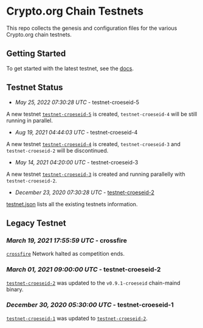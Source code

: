 # Crypto.org Chain Testnets

This repo collects the genesis and configuration files for the various Crypto.org chain
testnets.

## Getting Started

To get started with the latest testnet, see the
[docs](https://crypto.org/docs/getting-started/).

## Testnet Status

- _May 25, 2022 07:30:28 UTC_ - testnet-croeseid-5

A new testnet [`testnet-croeseid-5`](./testnet-croeseid-5) is created, `testnet-croeseid-4` will be still running in parallel.

- _Aug 19, 2021 04:44:03 UTC_ - testnet-croeseid-4

A new testnet [`testnet-croeseid-4`](./testnet-croeseid-4) is created, `testnet-croeseid-3` and `testnet-croeseid-2` will be discontinued.

- _May 14, 2021 04:20:00 UTC_ - testnet-croeseid-3

A new testnet [`testnet-croeseid-3`](./testnet-croeseid-3) is created and running parallelly with `testnet-croeseid-2`.

- _December 23, 2020 07:30:28 UTC_ - [testnet-croeseid-2](./testnet-croeseid-2)

[testnet.json](./testnet.json) lists all the existing testnets information.

## Legacy Testnet

### _March 19, 2021 17:55:59 UTC_ - crossfire

[`crossfire`](./crossfire) Network halted as competition ends.

### _March 01, 2021 09:00:00 UTC_ - testnet-croeseid-2

[`testnet-croeseid-2`](./testnet-croeseid-2) was updated to the `v0.9.1-croeseid` chain-maind binary.

### _December 30, 2020 05:30:00 UTC_ - testnet-croeseid-1

[`testnet-croeseid-1`](./testnet-croeseid-1) was updated to [`testnet-croeseid-2`](./testnet-croeseid-2).
